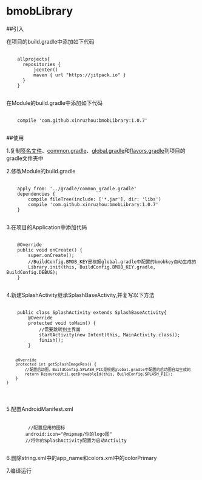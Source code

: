 # bmobLibrary
##引入
<p>在项目的build.gradle中添加如下代码</p>
<pre>
  <code>
    allprojects{
      repositories {
          jcenter()
          maven { url "https://jitpack.io" }
      }
    }
  </code>
</pre>

<p>在Module的build.gradle中添加如下代码</p>
<pre>
  <code>
    compile 'com.github.xinruzhou:bmobLibrary:1.0.7'
  </code>
</pre>

##使用
<p>1.复制<a href="https://github.com/xinruzhou/bmobLibrary/blob/master/keys/" title="">签名文件</a>、<a href="https://github.com/xinruzhou/bmobLibrary/blob/master/gradle/common_gradle.gradle" title="">common.gradle</a>、<a href="https://github.com/xinruzhou/bmobLibrary/blob/master/gradle/global.gradle" title="">global.gradle</a>和<a href="https://github.com/xinruzhou/bmobLibrary/blob/master/gradle/flavors.gradle" title="">flavors.gradle</a>到项目的gradle文件夹中</p>
<p>2.修改Module的build.gradle</p>
<pre>
  <code>
    apply from: '../gradle/common_gradle.gradle'
    dependencies {
        compile fileTree(include: ['*.jar'], dir: 'libs')
        compile 'com.github.xinruzhou:bmobLibrary:1.0.7'
    }
  </code>
</pre>
<p>3.在项目的Application中添加代码</p>
<pre>
  <code>
    @Override
    public void onCreate() {
        super.onCreate();
        //BuildConfig.BMOB_KEY是根据global.gradle中配置的bmobkey自动生成的
        Library.init(this, BuildConfig.BMOB_KEY.gradle, BuildConfig.DEBUG);
    }
  </code>
</pre>
<p>4.新建SplashActivity继承SplashBaseActivity,并复写以下方法</p>
<pre>
  <code>
    public class SplashActivity extends SplashBaseActivity{
        @Override
        protected void toMain() {
            //需要跳转到主界面
            startActivity(new Intent(this, MainActivity.class));
            finish();
        }

        @Override
        protected int getSplashImageRes() {
            //配置启动图，BuildConfig.SPLASH_PIC是根据global.gradle中配置的启动图自动生成的
            return ResourceUtil.getDrawableId(this, BuildConfig.SPLASH_PIC);
        }
    }
  </code>
</pre>
<p>5.配置AndroidManifest.xml</p>
<pre>
  <code>
        //配置应用的图标
       android:icon="@mipmap/你的logo图"
       //将你的SplashActivity配置为启动Activity
  </code>
</pre>
<p>6.删除string.xml中的app_name和colors.xml中的colorPrimary</p>
<p>7.编译运行</p>

